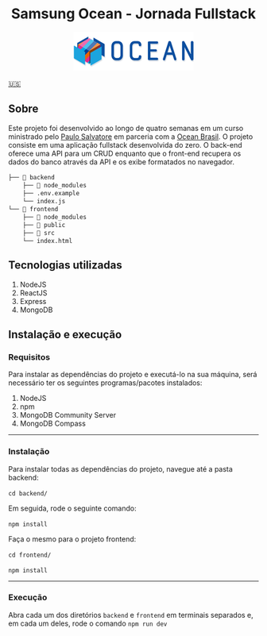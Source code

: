 <h1 align="center">
    Samsung Ocean - Jornada Fullstack
</h1>

<p align="center">
    <img src="./logo_ocean.png">
</p>

[🇺🇸](./README_en.md)

## Sobre

Este projeto foi desenvolvido ao longo de quatro semanas em um curso ministrado pelo [Paulo Salvatore](https://github.com/paulosalvatore) em parceria com a [Ocean Brasil](https://oceanbrasil.com/). O projeto consiste em uma aplicação fullstack desenvolvida do zero. O back-end oferece uma API para um CRUD enquanto que o front-end recupera os dados do banco através da API e os exibe formatados no navegador.

```
├── 📁 backend
    ├── 📁 node_modules
    ├── .env.example
    └── index.js
└── 📁 frontend
    ├── 📁 node_modules
    ├── 📁 public
    ├── 📁 src
    └── index.html
```

## Tecnologias utilizadas

1. NodeJS
2. ReactJS
3. Express
4. MongoDB

## Instalação e execução

### Requisitos

Para instalar as dependências do projeto e executá-lo na sua máquina, será necessário ter os seguintes programas/pacotes instalados:

1. NodeJS
2. npm
3. MongoDB Community Server
4. MongoDB Compass

---

### Instalação

Para instalar todas as dependências do projeto, navegue até a pasta backend:

`cd backend/`

Em seguida, rode o seguinte comando:

`npm install`

Faça o mesmo para o projeto frontend:

`cd frontend/`

`npm install`

---

### Execução

Abra cada um dos diretórios `backend` e `frontend` em terminais separados e, em cada um deles, rode o comando `npm run dev`